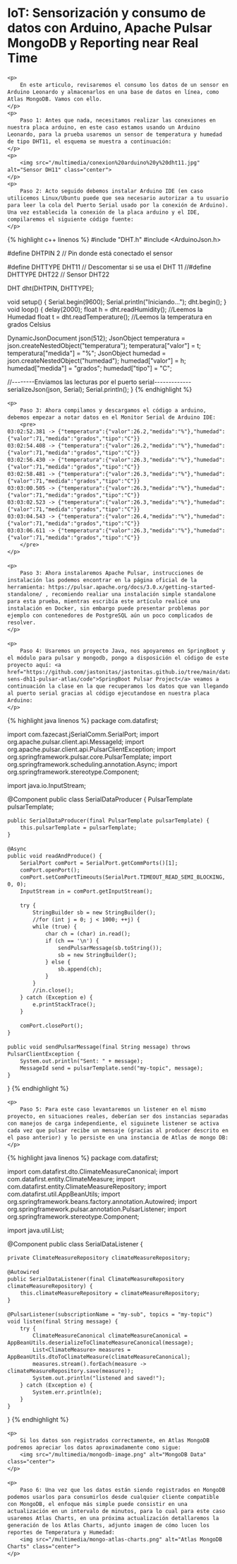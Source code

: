 <html>
<head>
	<title>Tutorial de consumo de datos de un sensor en Arduino Leonardo hacia Atlas MongoDB</title>
</head>
<body>
	<h1>IoT: Sensorización y consumo de datos con Arduino, Apache Pulsar MongoDB y Reporting near Real Time</h1>
	
	<p>
		En este articulo, revisaremos el consumo los datos de un sensor en Arduino Leonardo y almacenarlos en una base de datos en línea, como Atlas MongoDB. Vamos con ello.
	</p>	
	<p>
		Paso 1: Antes que nada, necesitamos realizar las conexiones en nuestra placa arduino, en este caso estamos usando un Arduino Leonardo, para la prueba usaremos un sensor de temperatura y humedad de tipo DHT11, el esquema se muestra a continuación:
	</p>
	<p>
		<img src="/multimedia/conexion%20arduino%20y%20dht11.jpg" alt="Sensor DH11" class="center">
	</p>
	<p>
		Paso 2: Acto seguido debemos instalar Arduino IDE (en caso utilicemos Linux/Ubuntu puede que sea necesario autorizar a tu usuario para leer la cola del Puerto Serial usado por la conexión de Arduino). Una vez establecida la conexión de la placa arduino y el IDE, compilaremos el siguiente código fuente:
	</p>

{% highlight c++  linenos %}
#include "DHT.h"
#include <ArduinoJson.h>

#define DHTPIN 2     // Pin donde está conectado el sensor

#define DHTTYPE DHT11   // Descomentar si se usa el DHT 11
//#define DHTTYPE DHT22   // Sensor DHT22

DHT dht(DHTPIN, DHTTYPE);

void setup() {
  Serial.begin(9600);
  Serial.println("Iniciando...");
  dht.begin();
}
void loop() {
  delay(2000);
  float h = dht.readHumidity(); //Leemos la Humedad
  float t = dht.readTemperature(); //Leemos la temperatura en grados Celsius

  DynamicJsonDocument json(512);
  JsonObject temperatura = json.createNestedObject("temperatura");
  temperatura["valor"] = t;
  temperatura["medida"] = "%";
  JsonObject humedad = json.createNestedObject("humedad");
  humedad["valor"] = h;
  humedad["medida"] = "grados";
  humedad["tipo"] = "C";

  //--------Enviamos las lecturas por el puerto serial-------------
  serializeJson(json, Serial);
  Serial.println();
}
{% endhighlight %}

	<p>
		Paso 3: Ahora compilamos y descargamos el código a arduino, debemos empezar a notar datos en el Monitor Serial de Arduino IDE:
		<pre>
	03:02:52.381 -> {"temperatura":{"valor":26.2,"medida":"%"},"humedad":{"valor":71,"medida":"grados","tipo":"C"}}
	03:02:54.408 -> {"temperatura":{"valor":26.2,"medida":"%"},"humedad":{"valor":71,"medida":"grados","tipo":"C"}}
	03:02:56.430 -> {"temperatura":{"valor":26.3,"medida":"%"},"humedad":{"valor":71,"medida":"grados","tipo":"C"}}
	03:02:58.481 -> {"temperatura":{"valor":26.3,"medida":"%"},"humedad":{"valor":71,"medida":"grados","tipo":"C"}}
	03:03:00.505 -> {"temperatura":{"valor":26.3,"medida":"%"},"humedad":{"valor":71,"medida":"grados","tipo":"C"}}
	03:03:02.523 -> {"temperatura":{"valor":26.3,"medida":"%"},"humedad":{"valor":71,"medida":"grados","tipo":"C"}}
	03:03:04.543 -> {"temperatura":{"valor":26.4,"medida":"%"},"humedad":{"valor":71,"medida":"grados","tipo":"C"}}
	03:03:06.611 -> {"temperatura":{"valor":26.3,"medida":"%"},"humedad":{"valor":71,"medida":"grados","tipo":"C"}}
		</pre>
	</p>

	<p>
		Paso 3: Ahora instalaremos Apache Pulsar, instrucciones de instalación las podemos encontrar en la página oficial de la herramienta: https://pulsar.apache.org/docs/3.0.x/getting-started-standalone/ , recomiendo realiar una instalación simple standalone para esta prueba, mientras escribía este artículo realicé una instalación en Docker, sin embargo puede presentar problemas por ejemplo con contenedores de PostgreSQL aún un poco complicados de resolver.
	</p>
	
	<p>
		Paso 4: Usaremos un proyecto Java, nos apoyaremos en SpringBoot y el módulo para pulsar y mongodb, pongo a disposición el código de este proyecto aquí: <a href="https://github.com/jastonitas/jastonitas.github.io/tree/main/data/iot-sens-dh11-pulsar-atlas/code">SpringBoot Pulsar Project</a> veamos a continuación la clase en la que recuperamos los datos que van llegando al puerto serial gracias al código ejecutandose en nuestra placa Arduino:
	</p>

{% highlight java linenos %}
package com.datafirst;

import com.fazecast.jSerialComm.SerialPort;
import org.apache.pulsar.client.api.MessageId;
import org.apache.pulsar.client.api.PulsarClientException;
import org.springframework.pulsar.core.PulsarTemplate;
import org.springframework.scheduling.annotation.Async;
import org.springframework.stereotype.Component;

import java.io.InputStream;

@Component
public class SerialDataProducer {
    PulsarTemplate pulsarTemplate;

    public SerialDataProducer(final PulsarTemplate pulsarTemplate) {
        this.pulsarTemplate = pulsarTemplate;
    }

    @Async
    public void readAndProduce() {
        SerialPort comPort = SerialPort.getCommPorts()[1];
        comPort.openPort();
        comPort.setComPortTimeouts(SerialPort.TIMEOUT_READ_SEMI_BLOCKING, 0, 0);
        InputStream in = comPort.getInputStream();

        try {
            StringBuilder sb = new StringBuilder();
            //for (int j = 0; j < 1000; ++j) {
            while (true) {
                char ch = (char) in.read();
                if (ch == '\n') {
                    sendPulsarMessage(sb.toString());
                    sb = new StringBuilder();
                } else {
                    sb.append(ch);
                }
            }
            //in.close();
        } catch (Exception e) {
            e.printStackTrace();
        }

        comPort.closePort();
    }

    public void sendPulsarMessage(final String message) throws PulsarClientException {
        System.out.println("Sent: " + message);
        MessageId send = pulsarTemplate.send("my-topic", message);
    }
}
{% endhighlight %}

	<p>
		Paso 5: Para este caso levantaremos un listener en el mismo proyecto, en situaciones reales, deberían ser dos instancias separadas con manejos de carga independiente, el siguinete listener se activa cada vez que pulsar recibe un mensaje (gracias al producer descrito en el paso anterior) y lo persiste en una instancia de Atlas de mongo DB:
	</p>
	
{% highlight java linenos %}
package com.datafirst;

import com.datafirst.dto.ClimateMeasureCanonical;
import com.datafirst.entity.ClimateMeasure;
import com.datafirst.entity.ClimateMeasureRepository;
import com.datafirst.util.AppBeanUtils;
import org.springframework.beans.factory.annotation.Autowired;
import org.springframework.pulsar.annotation.PulsarListener;
import org.springframework.stereotype.Component;

import java.util.List;

@Component
public class SerialDataListener {

    private ClimateMeasureRepository climateMeasureRepository;

    @Autowired
    public SerialDataListener(final ClimateMeasureRepository climateMeasureRepository) {
        this.climateMeasureRepository = climateMeasureRepository;
    }

    @PulsarListener(subscriptionName = "my-sub", topics = "my-topic")
    void listen(final String message) {
        try {
            ClimateMeasureCanonical climateMeasureCanonical = AppBeanUtils.deserializeToClimateMeasureCanonical(message);
            List<ClimateMeasure> measures = AppBeanUtils.dtoToClimateMeasure(climateMeasureCanonical);
            measures.stream().forEach(measure -> climateMeasureRepository.save(measure));
            System.out.println("listened and saved!");
        } catch (Exception e) {
            System.err.println(e);
        }
    }

}
{% endhighlight %}

	<p>
		Si los datos son registrados correctamente, en Atlas MongoDB podremos apreciar los datos aproximadamente como sigue:
		<img src="/multimedia/mongodb-image.png" alt="MongoDB Data" class="center">
	</p>
	
	<p>
		Paso 6: Una vez que los datos están siendo registrados en MongoDB podemos usarlos para consumirlos desde cualquier cliente compatible con MongoDB, el enfoque más simple puede consistir en una actualización en un intervalo de minutos, para lo cual para este caso usaremos Atlas Charts, en una próxima actualización detallaremos la generación de los Atlas Charts, adjunto imagen de cómo lucen los reportes de Temperatura y Humedad:
		<img src="/multimedia/mongo-atlas-charts.png" alt="Atlas MongoDB Charts" class="center">
	</p>
	
</body>
</html>
